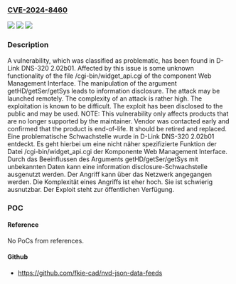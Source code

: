 ### [CVE-2024-8460](https://cve.mitre.org/cgi-bin/cvename.cgi?name=CVE-2024-8460)
![](https://img.shields.io/static/v1?label=Product&message=DNS-320&color=blue)
![](https://img.shields.io/static/v1?label=Version&message=2.02b01%20&color=brightgreen)
![](https://img.shields.io/static/v1?label=Vulnerability&message=CWE-200%20Information%20Disclosure&color=brightgreen)

### Description

A vulnerability, which was classified as problematic, has been found in D-Link DNS-320 2.02b01. Affected by this issue is some unknown functionality of the file /cgi-bin/widget_api.cgi of the component Web Management Interface. The manipulation of the argument getHD/getSer/getSys leads to information disclosure. The attack may be launched remotely. The complexity of an attack is rather high. The exploitation is known to be difficult. The exploit has been disclosed to the public and may be used. NOTE: This vulnerability only affects products that are no longer supported by the maintainer. Vendor was contacted early and confirmed that the product is end-of-life. It should be retired and replaced.
Eine problematische Schwachstelle wurde in D-Link DNS-320 2.02b01 entdeckt. Es geht hierbei um eine nicht näher spezifizierte Funktion der Datei /cgi-bin/widget_api.cgi der Komponente Web Management Interface. Durch das Beeinflussen des Arguments getHD/getSer/getSys mit unbekannten Daten kann eine information disclosure-Schwachstelle ausgenutzt werden. Der Angriff kann über das Netzwerk angegangen werden. Die Komplexität eines Angriffs ist eher hoch. Sie ist schwierig ausnutzbar. Der Exploit steht zur öffentlichen Verfügung.

### POC

#### Reference
No PoCs from references.

#### Github
- https://github.com/fkie-cad/nvd-json-data-feeds

